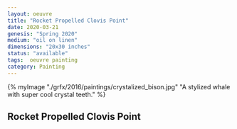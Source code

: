 ```yaml
---
layout: oeuvre 
title: "Rocket Propelled Clovis Point"
date: 2020-03-21
genesis: "Spring 2020"
medium: "oil on linen"
dimensions: "20x30 inches"
status: "available" 
tags:  oeuvre painting 
category: Painting 
---
```



{% myImage "./grfx/2016/paintings/crystalized_bison.jpg" "A stylized whale with super cool crystal teeth." %}

## Rocket Propelled Clovis Point


